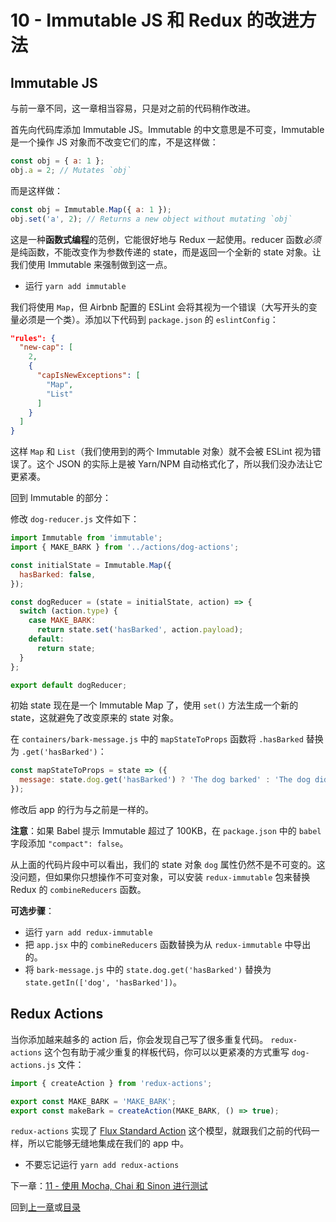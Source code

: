 # 10 - Immutable JS 和 Redux 的改进方法

## Immutable JS

与前一章不同，这一章相当容易，只是对之前的代码稍作改进。

首先向代码库添加 Immutable JS。Immutable 的中文意思是不可变，Immutable 是一个操作 JS 对象而不改变它们的库，不是这样做：

```javascript
const obj = { a: 1 };
obj.a = 2; // Mutates `obj`
```

而是这样做：

```javascript
const obj = Immutable.Map({ a: 1 });
obj.set('a', 2); // Returns a new object without mutating `obj`
```

这是一种**函数式编程**的范例，它能很好地与 Redux 一起使用。reducer 函数*必须*是纯函数，不能改变作为参数传递的 state，而是返回一个全新的 state 对象。让我们使用 Immutable 来强制做到这一点。

- 运行 `yarn add immutable`

我们将使用 `Map`，但 Airbnb 配置的 ESLint 会将其视为一个错误（大写开头的变量必须是一个类）。添加以下代码到 `package.json` 的 `eslintConfig`：

```json
"rules": {
  "new-cap": [
    2,
    {
      "capIsNewExceptions": [
        "Map",
        "List"
      ]
    }
  ]
}
```

这样 `Map` 和 `List`（我们使用到的两个 Immutable 对象）就不会被 ESLint 视为错误了。这个 JSON 的实际上是被 Yarn/NPM 自动格式化了，所以我们没办法让它更紧凑。

回到 Immutable 的部分：

修改 `dog-reducer.js` 文件如下：

```javascript
import Immutable from 'immutable';
import { MAKE_BARK } from '../actions/dog-actions';

const initialState = Immutable.Map({
  hasBarked: false,
});

const dogReducer = (state = initialState, action) => {
  switch (action.type) {
    case MAKE_BARK:
      return state.set('hasBarked', action.payload);
    default:
      return state;
  }
};

export default dogReducer;
```

初始 state 现在是一个 Immutable Map 了，使用 `set()` 方法生成一个新的 state，这就避免了改变原来的 state 对象。

在 `containers/bark-message.js` 中的 `mapStateToProps` 函数将 `.hasBarked` 替换为 `.get('hasBarked')`：

```javascript
const mapStateToProps = state => ({
  message: state.dog.get('hasBarked') ? 'The dog barked' : 'The dog did not bark',
});
```

修改后 app 的行为与之前是一样的。

**注意**：如果 Babel 提示 Immutable 超过了 100KB，在 `package.json` 中的 `babel` 字段添加 `"compact": false`。

从上面的代码片段中可以看出，我们的 state 对象 `dog` 属性仍然不是不可变的。这没问题，但如果你只想操作不可变对象，可以安装 `redux-immutable` 包来替换 Redux 的 `combineReducers` 函数。

**可选步骤**：

- 运行 `yarn add redux-immutable`
- 把 `app.jsx` 中的 `combineReducers` 函数替换为从 `redux-immutable` 中导出的。
- 将 `bark-message.js` 中的 `state.dog.get('hasBarked')` 替换为 `state.getIn(['dog', 'hasBarked'])`。

## Redux Actions

当你添加越来越多的 action 后，你会发现自己写了很多重复代码。 `redux-actions` 这个包有助于减少重复的样板代码，你可以以更紧凑的方式重写 `dog-actions.js` 文件：

```javascript
import { createAction } from 'redux-actions';

export const MAKE_BARK = 'MAKE_BARK';
export const makeBark = createAction(MAKE_BARK, () => true);
```

`redux-actions` 实现了 [Flux Standard Action](https://github.com/acdlite/flux-standard-action) 这个模型，就跟我们之前的代码一样，所以它能够无缝地集成在我们的 app 中。

- 不要忘记运行 `yarn add redux-actions`

下一章：[11 - 使用 Mocha, Chai 和 Sinon 进行测试](/tutorial/11-testing-mocha-chai-sinon)

回到[上一章](/tutorial/9-redux)或[目录](https://github.com/pd4d10/js-stack-from-scratch#目录)
